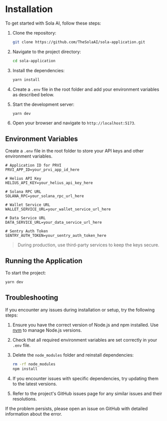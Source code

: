 # Installation

To get started with Sola AI, follow these steps:

1. Clone the repository:

    ```sh
    git clone https://github.com/TheSolaAI/sola-application.git
    ```

2. Navigate to the project directory:

    ```sh
    cd sola-application
    ```

3. Install the dependencies:

    ```sh
    yarn install
    ```

4. Create a `.env` file in the root folder and add your environment variables as described below.

5. Start the development server:

    ```sh
    yarn dev
    ```

6. Open your browser and navigate to `http://localhost:5173`.

## Environment Variables

Create a `.env` file in the root folder to store your API keys and other environment variables.

```env
# Application ID for PRVI
PRVI_APP_ID=your_prvi_app_id_here

# Helius API Key
HELIUS_API_KEY=your_helius_api_key_here

# Solana RPC URL
SOLANA_RPC=your_solana_rpc_url_here

# Wallet Service URL
WALLET_SERVICE_URL=your_wallet_service_url_here

# Data Service URL
DATA_SERVICE_URL=your_data_service_url_here

# Sentry Auth Token
SENTRY_AUTH_TOKEN=your_sentry_auth_token_here
```

> During production, use third-party services to keep the keys secure.

## Running the Application

To start the project:

```sh
yarn dev
```

## Troubleshooting

If you encounter any issues during installation or setup, try the following steps:

1. Ensure you have the correct version of Node.js and npm installed. Use [nvm](https://github.com/nvm-sh/nvm) to manage Node.js versions.
2. Check that all required environment variables are set correctly in your `.env` file.
3. Delete the `node_modules` folder and reinstall dependencies:

    ```sh
    rm -rf node_modules
    npm install
    ```

4. If you encounter issues with specific dependencies, try updating them to the latest versions.
5. Refer to the project's GitHub issues page for any similar issues and their resolutions.

If the problem persists, please open an issue on GitHub with detailed information about the error.
